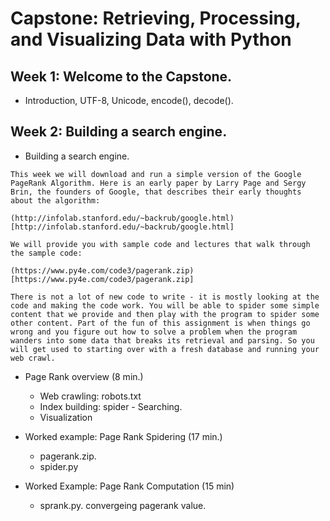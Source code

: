 # Capstone: Retrieving, Processing, and Visualizing Data with Python

## Week 1: Welcome to the Capstone.

- Introduction, UTF-8, Unicode, encode(), decode().

## Week 2: Building a search engine.

- Building a search engine.

```
This week we will download and run a simple version of the Google PageRank Algorithm. Here is an early paper by Larry Page and Sergy Brin, the founders of Google, that describes their early thoughts about the algorithm:

(http://infolab.stanford.edu/~backrub/google.html)[http://infolab.stanford.edu/~backrub/google.html]

We will provide you with sample code and lectures that walk through the sample code:

(https://www.py4e.com/code3/pagerank.zip)[https://www.py4e.com/code3/pagerank.zip]

There is not a lot of new code to write - it is mostly looking at the code and making the code work. You will be able to spider some simple content that we provide and then play with the program to spider some other content. Part of the fun of this assignment is when things go wrong and you figure out how to solve a problem when the program wanders into some data that breaks its retrieval and parsing. So you will get used to starting over with a fresh database and running your web crawl.
```

- Page Rank overview (8 min.)

  - Web crawling: robots.txt
  - Index building: spider  - Searching.
  - Visualization

- Worked example: Page Rank Spidering (17 min.)

  - pagerank.zip.
  - spider.py

- Worked Example: Page Rank Computation (15 min)

  - sprank.py. convergeing pagerank value.
